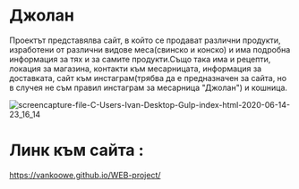 # Джолан
Проектът представялва сайт, в който се продават различни продукти, изработени от различни видове меса(свинско и конско) и има подробна информация за тях и за самите продукти.Също така има и рецепти, локация за магазина, контакти към месарницата, информация за доставката, сайт към инстаграм(трябва да е предназначен за сайта, но в случея не съм правил инстаграм за месарница "Джолан") и  кошница.

![screencapture-file-C-Users-Ivan-Desktop-Gulp-index-html-2020-06-14-23_16_14](https://user-images.githubusercontent.com/25499338/84603312-1478a600-ae96-11ea-90f9-5a13fddf39c9.png)

# Линк към сайта :
https://vankoowe.github.io/WEB-project/
